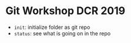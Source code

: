 # Git Workshop DCR 2019 

- `init`: initialize folder as git repo
- `status`: see what is going on in the repo 
